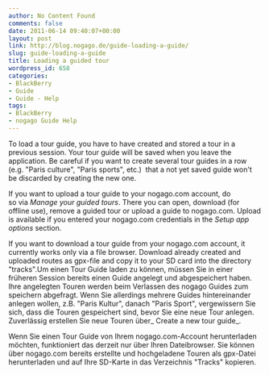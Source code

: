 ```yaml
---
author: No Content Found
comments: false
date: 2011-06-14 09:40:07+00:00
layout: post
link: http://blog.nogago.de/guide-loading-a-guide/
slug: guide-loading-a-guide
title: Loading a guided tour
wordpress_id: 658
categories:
- BlackBerry
- Guide
- Guide - Help
tags:
- BlackBerry
- nogago Guide Help
---
```


To load a tour guide, you have to have created and stored ​​a tour in a previous session. Your tour guide will be saved when you leave the application. Be careful if you want to create several tour guides in a row (e.g. "Paris culture", "Paris sports", etc.)  that a not yet saved guide won't be discarded by creating the new one.

If you want to upload a tour guide to your nogago.com account, do so via _Manage your guided tours_. There you can open, download (for offline use), remove a guided tour or upload a guide to nogago.com. Upload is available if you entered your nogago.com credentials in the _Setup app options_ section.

If you want to download a tour guide from your nogago.com account, it currently works only via a file browser. Download already created and uploaded routes as gpx-file and copy it to your SD card into the directory "tracks".Um einen Tour Guide laden zu können, müssen Sie in einer früheren Session bereits einen Guide angelegt und abgespeichert haben. Ihre angelegten Touren werden beim Verlassen des nogago Guides zum speichern abgefragt. Wenn Sie allerdings mehrere Guides hintereinander anlegen wollen, z.B. "Paris Kultur", danach "Paris Sport", vergewissern Sie sich, dass die Touren gespeichert sind, bevor Sie eine neue Tour anlegen. Zuverlässig erstellen Sie neue Touren über_ Create a new tour guide_.

Wenn Sie einen Tour Guide von Ihrem nogago.com-Account herunterladen möchten, funktioniert das derzeit nur über Ihren Dateibrowser. Sie können über nogago.com bereits erstellte und hochgeladene Touren als gpx-Datei herunterladen und auf Ihre SD-Karte in das Verzeichnis "Tracks" kopieren.

